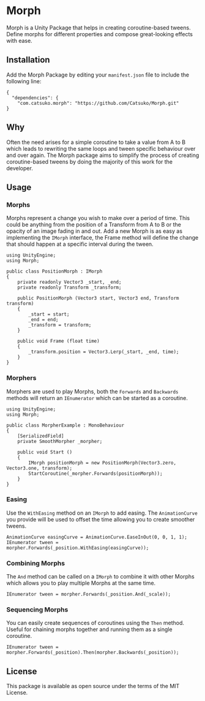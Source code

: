# Morph

Morph is a Unity Package that helps in creating coroutine-based tweens. Define morphs for different properties and compose great-looking effects with ease.

## Installation

Add the Morph Package by editing your `manifest.json` file to include the following line:

```
{
  "dependencies": {
    "com.catsuko.morph": "https://github.com/Catsuko/Morph.git"
}
```

## Why

Often the need arises for a simple coroutine to take a value from A to B which leads to rewriting the same loops and tween specific behaviour over and over again.
The Morph package aims to simplify the process of creating coroutine-based tweens by doing the majority of this work for the developer.

## Usage

### Morphs

Morphs represent a change you wish to make over a period of time. This could be anything from the position of a Transform from A to B or the opacity of an image
fading in and out. Add a new Morph is as easy as implementing the `IMorph` interface, the Frame method will define the change that should happen at a specific
interval during the tween.

```
using UnityEngine;
using Morph;

public class PositionMorph : IMorph
{
	private readonly Vector3 _start, _end;
	private readonly Transform _transform;

	public PositionMorph (Vector3 start, Vector3 end, Transform transform) 
	{
		_start = start;
		_end = end;
		_transform = transform;
	}

	public void Frame (float time) 
	{
		_transform.position = Vector3.Lerp(_start, _end, time);
	}
}

```

### Morphers

Morphers are used to play Morphs, both the `Forwards` and `Backwards` methods will return an `IEnumerator` which can be started as a coroutine.

```
using UnityEngine;
using Morph;

public class MorpherExample : MonoBehaviour
{
	[SerializedField]
	private SmoothMorpher _morpher;

	public void Start () 
	{
		IMorph positionMorph = new PositionMorph(Vector3.zero, Vector3.one, transform);
		StartCoroutine(_morpher.Forwards(positionMorph));
	}
}
```

### Easing

Use the `WithEasing` method on an `IMorph` to add easing. The `AnimationCurve` you provide will be used to offset the time allowing you to create
smoother tweens.

```
AnimationCurve easingCurve = AnimationCurve.EaseInOut(0, 0, 1, 1);
IEnumerator tween = morpher.Forwards(_position.WithEasing(easingCurve));
```

### Combining Morphs

The `And` method can be called on a `IMorph` to combine it with other Morphs which allows you to play multiple Morphs at the same time.

```
IEnumerator tween = morpher.Forwards(_position.And(_scale));
```

### Sequencing Morphs

You can easily create sequences of coroutines using the `Then` method. Useful for chaining morphs together and running them as a single coroutine.

```
IEnumerator tween = morpher.Forwards(_position).Then(morpher.Backwards(_position));
```

## License

This package is available as open source under the terms of the MIT License.
